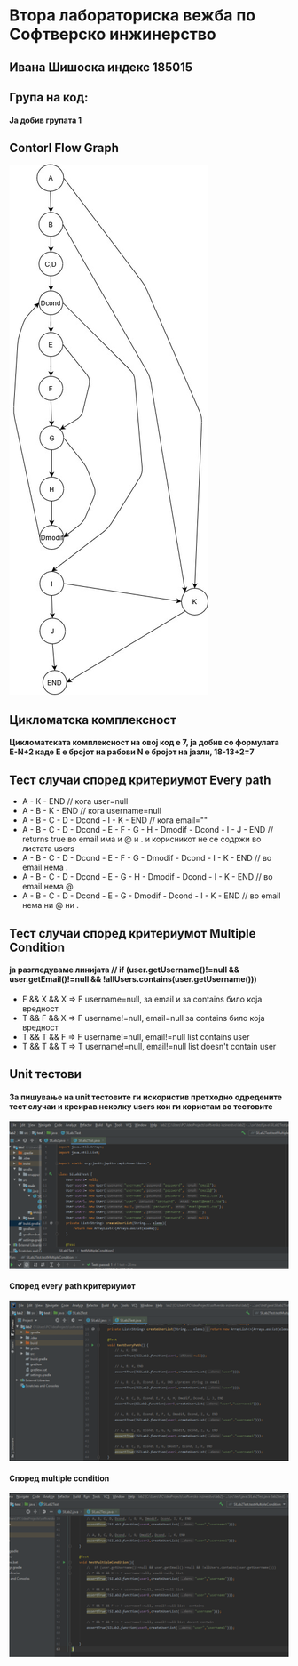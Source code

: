 # Втора лабораториска вежба по Софтверско инжинерство

## Ивана Шишоска индекс 185015
## Група на код:
#### Ја добив групата 1
## Contorl Flow Graph
![Diagram](https://github.com/IvanaShishoska/SI_lab2_185015/blob/master/Untitled%20Diagram.jpg?raw=true)
## Цикломатска комплексност
#### Цикломатската комплексност на овој код е 7, ја добив со формулата E-N+2 каде Е е бројот на рабови N е бројот на јазли, 18-13+2=7
## Тест случаи според критериумот Every path
* А - К - ЕND // кога user=null
* A - B - K - END // кога username=null
* A - B - C - D - Dcond - I - K - END // кога email=""
* A - B - C - D - Dcond - E - F - G - H - Dmodif - Dcond - I - J - END // returns true во email има и @ и . и корисникот не се содржи во листата users
* A - B - C - D - Dcond - E - F - G - Dmodif - Dcond - I - K - END // во email нема .
* A - B - C - D - Dcond - E - G - H - Dmodif - Dcond - I - K - END // во email нема @
* A - B - C - D - Dcond - E - G - Dmodif - Dcond - I - K - END // во email нема ни @ ни .


## Тест случаи според критериумот Multiple Condition
#### ја разгледуваме линијата //  if (user.getUsername()!=null && user.getEmail()!=null && !allUsers.contains(user.getUsername()))
* F && X && X => F username=null, за email и за contains било која вредност
* T && F && X => F username!=null, email=null за contains било која вредност
* T && T && F => F username!=null, email!=null list contains user
* T && T && T => T username!=null, email!=null list doesn't contain user

## Unit тестови
#### За пишување на unit тестовите ги искористив претходно одредените тест случаи и креирав неколку users кои ги користам во тестовите
![Diagram](https://github.com/IvanaShishoska/SI_lab2_185015/blob/master/Screenshot%20(196).png?raw=true)

#### Според every path критериумот
![Diagram](https://github.com/IvanaShishoska/SI_lab2_185015/blob/master/Screenshot%20(198).png?raw=true)

#### Според multiple condition

![Diagram](https://github.com/IvanaShishoska/SI_lab2_185015/blob/master/Screenshot%20(199).png?raw=true)




